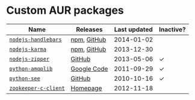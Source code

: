 Custom AUR packages
===================

| Name                        | Releases                               | Last updated | Inactive? |
|-----------------------------|----------------------------------------|--------------|-----------|
| [`nodejs-handlebars`][nhb]  | [npm][nhb-npm], [GitHub][nhb-github]   | 2014-01-02   |           |
| [`nodejs-karma`][nkar]      | [npm][nkar-npm], [GitHub][nkar-github] | 2013-12-30   |           |
| [`nodejs-zipper`][nzip]     | [GitHub][nzip-github]                  | 2013-05-06   | ✓         |
| [`python-amqplib`][pamq]    | [Google Code][pamq-gcode]              | 2011-09-29   | ✓         |
| [`python-see`][psee]        | [GitHub][psee-github]                  | 2010-10-16   | ✓         |
| [`zookeeper-c-client`][zoo] | [Homepage][zoo-home]                   | 2012-11-18   |           |

[nhb]: https://aur.archlinux.org/packages/nodejs-handlebars/
[nhb-npm]: https://npmjs.org/package/handlebars
[nhb-github]: https://github.com/wycats/handlebars.js/releases

[nkar]: https://aur.archlinux.org/packages/nodejs-karma/
[nkar-npm]: https://npmjs.org/package/karma
[nkar-github]: https://github.com/karma-runner/karma/releases

[nzip]: https://aur.archlinux.org/packages/nodejs-zipper/
[nzip-github]: https://github.com/rubenv/zipper/releases

[pamq]: https://aur.archlinux.org/packages/python-amqplib/
[pamq-gcode]: https://code.google.com/p/py-amqplib/downloads/list

[psee]: https://aur.archlinux.org/packages/python-see/
[psee-github]: https://github.com/inky/see/releases

[zoo]: https://aur.archlinux.org/packages/zookeeper-c-client/
[zoo-home]: https://zookeeper.apache.org/releases.html
